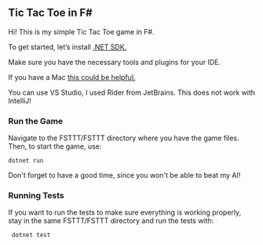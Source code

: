 ## Tic Tac Toe in F#

Hi! This is my simple Tic Tac Toe game in F#.

To get started, let’s install [.NET SDK.](https://dotnet.microsoft.com/en-us/download/dotnet/6.0) 

Make sure you have the necessary tools and plugins for your IDE.

If you have a Mac [this could be helpful.](https://fsharp.org/use/mac/)

You can use VS Studio, I used Rider from JetBrains. 
This does not work with IntelliJ!


### Run the Game

Navigate to the FSTTT/FSTTT directory where you have the game files. Then, to start the game, use:

    dotnet run

Don't forget to have a good time, since you won't be able to beat my AI!


### Running Tests

If you want to run the tests to make sure everything is working properly, stay in the same FSTTT/FSTTT directory and run the tests with:

     dotnet test

